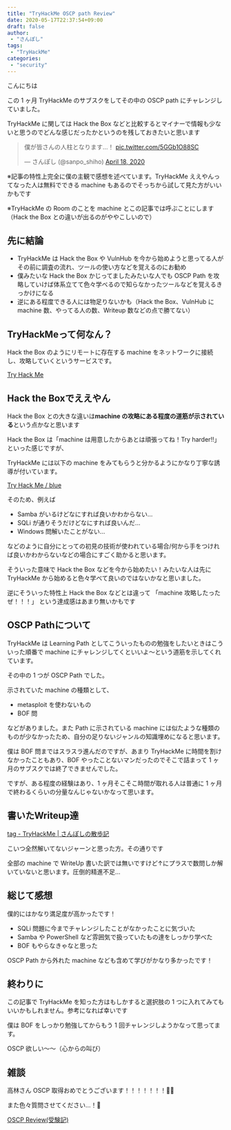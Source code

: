 ```yaml
---
title: "TryHackMe OSCP path Review"
date: 2020-05-17T22:37:54+09:00
draft: false
author:
 - "さんぽし"
tags:
 - "TryHackMe"
categories:
 - "security"
---
```


こんにちは

この 1 ヶ月 TryHackMe のサブスクをしてその中の OSCP path にチャレンジしていました。

TryHackMe に関しては Hack the Box などと比較するとマイナーで情報も少ないと思うのでどんな感じだったかというのを残しておきたいと思います

<blockquote class="twitter-tweet"><p lang="ja" dir="ltr">僕が皆さんの人柱となります…！ <a href="https://t.co/5GGb1O88SC">pic.twitter.com/5GGb1O88SC</a></p>&mdash; さんぽし (@sanpo_shiho) <a href="https://twitter.com/sanpo_shiho/status/1251388139043577863?ref_src=twsrc%5Etfw">April 18, 2020</a></blockquote> <script async src="https://platform.twitter.com/widgets.js" charset="utf-8"></script>

※記事の特性上完全に僕の主観で感想を述べています。TryHackMe ええやんってなった人は無料でできる machine もあるのでそっちから試して見た方がいいかもです

※TryHackMe の Room のことを machine とこの記事では呼ぶことにします（Hack the Box との違いが出るのがややこしいので）

## 先に結論

- TryHackMe は Hack the Box や VulnHub を今から始めようと思ってる人がその前に調査の流れ、ツールの使い方などを覚えるのにお勧め
- 僕みたいな Hack the Box かじってましたみたいな人でも OSCP Path を攻略していけば体系立てて色々学べるので知らなかったツールなどを覚えるきっかけになる
- 逆にある程度できる人には物足りないかも（Hack the Box、VulnHub に machine 数、やってる人の数、Writeup 数などの点で勝てない）

## TryHackMeって何なん？
Hack the Box のようにリモートに存在する machine をネットワークに接続し、攻略していくというサービスです。

[Try Hack Me](https://tryhackme.com)


## Hack the Boxでええやん
Hack the Box との大きな違いは**machine の攻略にある程度の道筋が示されている**という点かなと思います

Hack the Box は「machine は用意したからあとは頑張ってね！Try harder!!」といった感じですが、

TryHackMe には以下の machine をみてもらうと分かるようにかなり丁寧な誘導が付いています。

[Try Hack Me / blue](https://tryhackme.com/room/blue)

そのため、例えば

- Samba がいるけどなにすれば良いかわからない…
- SQLi が通りそうだけどなにすれば良いんだ…
- Windows 問解いたことがない…

などのように自分にとっての初見の技術が使われている場合/何から手をつければ良いかわからないなどの場合にすごく助かると思います。

そういった意味で Hack the Box などを今から始めたい！みたいな人は先に TryHackMe から始めると色々学べて良いのではないかなと思いました。

逆にそういった特性上 Hack the Box などとは違って
「machine 攻略したったぜ！！！」
という達成感はあまり無いかもです

## OSCP Pathについて
TryHackMe は Learning Path としてこういったものの勉強をしたいときはこういった順番で machine にチャレンジしてくといいよ〜という道筋を示してくれています。

その中の 1 つが OSCP Path でした。

示されていた machine の種類として、

- metasploit を使わないもの
- BOF 問

などがありました。また Path に示されている machine には似たような種類のものが少なかったため、自分の足りないジャンルの知識埋めになると思います。

僕は BOF 問まではスラスラ進んだのですが、あまり TryHackMe に時間を割けなかったこともあり、BOF やったことないマンだったのでそこで詰まって 1 ヶ月のサブスクでは終了できませんでした。

ですが、ある程度の経験はあり、1 ヶ月そこそこ時間が取れる人は普通に 1 ヶ月で終わるくらいの分量なんじゃないかなって思います。

## 書いたWriteup達

[tag - TryHackMe | さんぽしの散歩記](/tags/tryhackme/)

こいつ全然解いてないジャーンと思った方。その通りです

全部の machine で WriteUp 書いた訳では無いですけど↑にプラスで数問しか解いていないと思います。圧倒的精進不足…

## 総じて感想
僕的にはかなり満足度が高かったです！

- SQLi 問題に今までチャレンジしたことがなかったことに気づいた
- Samba や PowerShell など雰囲気で扱っていたもの達をしっかり学べた
- BOF もやらなきゃなと思った

OSCP Path から外れた machine なども含めて学びがかなり多かったです！

## 終わりに

この記事で TryHackMe を知った方はもしかすると選択肢の 1 つに入れてみてもいいかもしれません。参考になれば幸いです

僕は BOF をしっかり勉強してからもう 1 回チャレンジしようかなって思ってます。

OSCP 欲しい〜〜（心からの叫び）

## 雑談

高林さん OSCP 取得おめでとうございます！！！！！！！🎉🎉

また色々質問させてください…！🙏

[OSCP Review(受験記)](https://kakyouim.hatenablog.com/entry/2020/05/11/225348)
